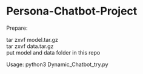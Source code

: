 # Persona-Chatbot-Project

Prepare:

tar zxvf model.tar.gz  
tar zxvf data.tar.gz  
put model and data folder in this repo  

Usage:
python3 Dynamic_Chatbot_try.py
